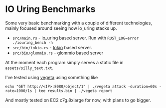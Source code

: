 # IO Uring Benchmarks

Some very basic benchmarking with a couple of different technologies, mainly focused around seeing how io_uring stacks up.

* `src/main.rs` - io_uring based server. Run with `RUST_LOG=error ./iouring_bench -h`
* `src/bin/tokio.rs` - [tokio](https://docs.rs/tokio/latest/tokio/) based server.
* `src/bin/glommio.rs` - [glommio](https://docs.rs/glommio/latest/glommio/) based server

At the moment each program simply serves a static file in `assets/silly_text.txt`.

I've tested using [vegeta](https://pkg.go.dev/github.com/tsenart/vegeta/v12) using something like

`echo "GET http://<IP>:8080/object/1" | ./vegeta attack -duration=60s -rate=1000/1s | tee results.bin | ./vegeta report`

And mostly tested on EC2 c7g.8xlarge for now, with plans to go bigger.
